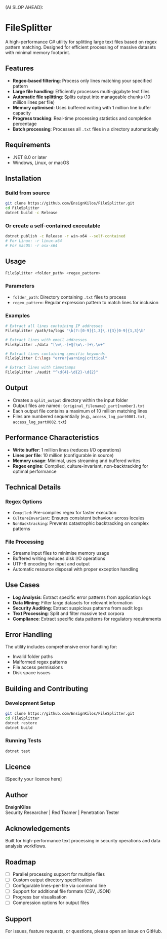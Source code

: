 (AI SLOP AHEAD):

# FileSplitter

A high-performance C# utility for splitting large text files based on regex pattern matching. Designed for efficient processing of massive datasets with minimal memory footprint.

## Features

- **Regex-based filtering**: Process only lines matching your specified pattern
- **Large file handling**: Efficiently processes multi-gigabyte text files
- **Automatic file splitting**: Splits output into manageable chunks (10 million lines per file)
- **Memory optimised**: Uses buffered writing with 1 million line buffer capacity
- **Progress tracking**: Real-time processing statistics and completion percentage
- **Batch processing**: Processes all `.txt` files in a directory automatically

## Requirements

- .NET 8.0 or later
- Windows, Linux, or macOS

## Installation

### Build from source
```bash
git clone https://github.com/EnsignKilos/FileSplitter.git
cd FileSplitter
dotnet build -c Release
```

### Or create a self-contained executable
```bash
dotnet publish -c Release -r win-x64 --self-contained
# For Linux: -r linux-x64
# For macOS: -r osx-x64
```

## Usage

```bash
FileSplitter <folder_path> <regex_pattern>
```

### Parameters

- `folder_path`: Directory containing `.txt` files to process
- `regex_pattern`: Regular expression pattern to match lines for inclusion

### Examples

```bash
# Extract all lines containing IP addresses
FileSplitter /path/to/logs "\b(?:[0-9]{1,3}\.){3}[0-9]{1,3}\b"

# Extract lines with email addresses
FileSplitter ./data "[\w\.-]+@[\w\.-]+\.\w+"

# Extract lines containing specific keywords
FileSplitter C:\logs "error|warning|critical"

# Extract lines with timestamps
FileSplitter ./audit "^\d{4}-\d{2}-\d{2}"
```

## Output

- Creates a `split_output` directory within the input folder
- Output files are named: `{original_filename}_part{number}.txt`
- Each output file contains a maximum of 10 million matching lines
- Files are numbered sequentially (e.g., `access_log_part0001.txt`, `access_log_part0002.txt`)

## Performance Characteristics

- **Write buffer**: 1 million lines (reduces I/O operations)
- **Lines per file**: 10 million (configurable in source)
- **Memory usage**: Minimal, uses streaming and buffered writes
- **Regex engine**: Compiled, culture-invariant, non-backtracking for optimal performance

## Technical Details

### Regex Options
- `Compiled`: Pre-compiles regex for faster execution
- `CultureInvariant`: Ensures consistent behaviour across locales
- `NonBacktracking`: Prevents catastrophic backtracking on complex patterns

### File Processing
- Streams input files to minimise memory usage
- Buffered writing reduces disk I/O operations
- UTF-8 encoding for input and output
- Automatic resource disposal with proper exception handling

## Use Cases

- **Log Analysis**: Extract specific error patterns from application logs
- **Data Mining**: Filter large datasets for relevant information
- **Security Auditing**: Extract suspicious patterns from audit logs
- **Text Processing**: Split and filter massive text corpora
- **Compliance**: Extract specific data patterns for regulatory requirements

## Error Handling

The utility includes comprehensive error handling for:
- Invalid folder paths
- Malformed regex patterns
- File access permissions
- Disk space issues

## Building and Contributing

### Development Setup
```bash
git clone https://github.com/EnsignKilos/FileSplitter.git
cd FileSplitter
dotnet restore
dotnet build
```

### Running Tests
```bash
dotnet test
```

## Licence

[Specify your licence here]

## Author

**EnsignKilos**  
Security Researcher | Red Teamer | Penetration Tester

## Acknowledgements

Built for high-performance text processing in security operations and data analysis workflows.

## Roadmap

- [ ] Parallel processing support for multiple files
- [ ] Custom output directory specification
- [ ] Configurable lines-per-file via command line
- [ ] Support for additional file formats (CSV, JSON)
- [ ] Progress bar visualisation
- [ ] Compression options for output files

## Support

For issues, feature requests, or questions, please open an issue on GitHub.

